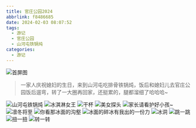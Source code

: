 ```yaml
---
title: 官庄公园2024
abbrlink: f8486685
date: 2024-02-03 08:07:52
tags:
  - 游记
  - 官庄公园
  - 山河屯铁锅炖
categories:
  - 游记
---
```


![首屏图](https://s11.ax1x.com/2024/02/04/pFlMIu8.jpg)

<!-- more -->

> 一家人庆祝媳妇的生日，来到山河屯吃排骨铁锅炖，饭后和媳妇儿去官庄公园饭后遛弯，转了一大圈再回家，还挺累的，腿都溜细了哈哈哈~

![山河屯铁锅炖](https://s11.ax1x.com/2024/02/04/pFlKRyT.jpg)
![冰淇淋女王](https://s11.ax1x.com/2024/02/04/pFlKgS0.jpg)
![干杯](https://s11.ax1x.com/2024/02/04/pFlK2lV.jpg)
![美女探头](https://s11.ax1x.com/2024/02/04/pFlMjg0.jpg)
![家长请看护好小孩~](https://s11.ax1x.com/2024/02/04/pFlMbNj.jpg)
![凛冬将至](https://s11.ax1x.com/2024/02/04/pFlMHEQ.jpg)
![你看那冰面的沟壑](https://s11.ax1x.com/2024/02/04/pFlMTHg.jpg)
![冰面的碎冰有我出的一份力](https://s11.ax1x.com/2024/02/04/pFlMIu8.jpg)
![冰洞](https://s11.ax1x.com/2024/02/04/pFlMq4s.jpg)
![跳一跳](https://s11.ax1x.com/2024/02/04/pFlMX3q.jpg)
![扭一扭](https://s11.ax1x.com/2024/02/04/pFlMOCn.jpg)
![转一转](https://s11.ax1x.com/2024/02/05/pFl4Fn1.jpg)

